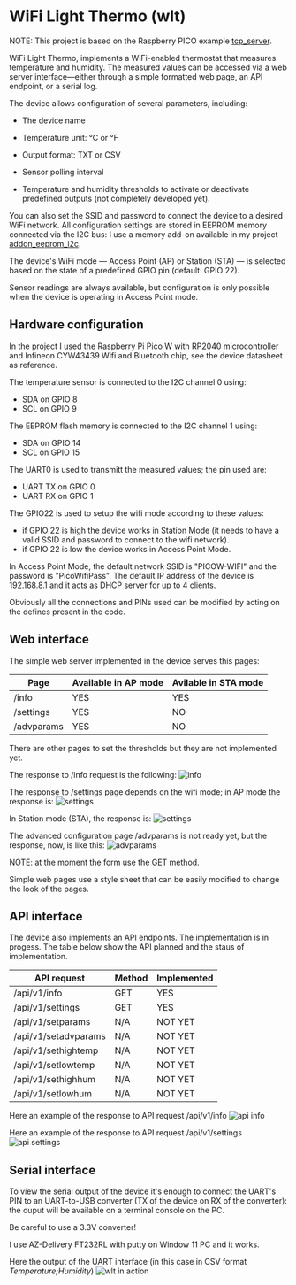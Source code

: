 # WiFi Light Thermo (wlt)

NOTE: This project is based on the Raspberry PICO example [tcp_server](https://github.com/raspberrypi/pico-examples/blob/master/pico_w/wifi/tcp_server/).

WiFi Light Thermo, implements a WiFi-enabled thermostat that measures temperature and humidity. The measured values can be accessed via a web server interface—either through a simple formatted web page, an API endpoint, or a serial log.

The device allows configuration of several parameters, including:

- The device name

- Temperature unit: °C or °F

- Output format: TXT or CSV

- Sensor polling interval

- Temperature and humidity thresholds to activate or deactivate predefined outputs (not completely developed yet).

You can also set the SSID and password to connect the device to a desired WiFi network.
All configuration settings are stored in EEPROM memory connected via the I2C bus: I use a memory add-on available in my project [addon_eeprom_i2c](https://github.com/montif1975/addon_eeprom_i2c).

The device's WiFi mode — Access Point (AP) or Station (STA) — is selected based on the state of a predefined GPIO pin (default: GPIO 22).

Sensor readings are always available, but configuration is only possible when the device is operating in Access Point mode.

## Hardware configuration

In the project I used the Raspberry Pi Pico W with RP2040 microcontroller and Infineon CYW43439 Wifi and Bluetooth chip, see the device datasheet as reference.

The temperature sensor is connected to the I2C channel 0 using:
- SDA on GPIO 8
- SCL on GPIO 9

The EEPROM flash memory is connected to the I2C channel 1 using:
- SDA on GPIO 14
- SCL on GPIO 15

The UART0 is used to transmitt the measured values; the pin used are:
- UART TX on GPIO 0
- UART RX on GPIO 1

The GPIO22 is used to setup the wifi mode according to these values:
- if GPIO 22 is high the device works in Station Mode (it needs to have a valid SSID and password to connect to the wifi network).
- if GPIO 22 is low the device works in Access Point Mode.

In Access Point Mode, the default network SSID is "PICOW-WIFI" and the password is "PicoWifiPass".
The default IP address of the device is 192.168.8.1 and it acts as DHCP server for up to 4 clients.

Obviously all the connections and PINs used can be modified by acting on the defines present in the code.


## Web interface

The simple web server implemented in the device serves this pages:

| Page              | Available in AP mode | Avilable in STA mode |
|-------------------|----------------------|----------------------|
| /info             |           YES        |        YES           |
| /settings         |           YES        |        NO            |
| /advparams        |           YES        |        NO            |

There are other pages to set the thresholds but they are not implemented yet.

The response to /info request is the following:
![info](/resources/info.jpg "info web page response")


The response to /settings page depends on the wifi mode; in AP mode the response is:
![settings](/resources/settings_ap.jpg "settings web page response in AP mode")


In Station mode (STA), the response is:
![settings](/resources/settings_sta.jpg "settings web page response in STA mode")


The advanced configuration page /advparams is not ready yet, but the response, now, is like this:
![advparams](/resources/advparams_ap.jpg "settings web page response")


NOTE: at the moment the form use the GET method.

Simple web pages use a style sheet that can be easily modified to change the look of the pages.

## API interface

The device also implements an API endpoints.
The implementation is in progess.
The table below show the API planned and the staus of implementation.


| API request           |   Method  | Implemented |
|-----------------------|-----------|-------------|
| /api/v1/info          |    GET    |   YES       |
| /api/v1/settings      |    GET    |   YES       |
| /api/v1/setparams     |    N/A    |   NOT YET   |
| /api/v1/setadvparams  |    N/A    |   NOT YET   |
| /api/v1/sethightemp   |    N/A    |   NOT YET   |
| /api/v1/setlowtemp    |    N/A    |   NOT YET   |
| /api/v1/sethighhum    |    N/A    |   NOT YET   |
| /api/v1/setlowhum     |    N/A    |   NOT YET   |


Here an example of the response to API request /api/v1/info
![api info](/resources/info_api.jpg "API info response")

Here an example of the response to API request /api/v1/settings
![api settings](/resources/settings_api.jpg "API settings response")


## Serial interface

To view the serial output of the device it's enough to connect the UART's PIN to an UART-to-USB converter (TX of the device on RX of the converter): the ouput will be available on a terminal console on the PC.

Be careful to use a 3.3V converter!

I use AZ-Delivery FT232RL with putty on Window 11 PC and it works.

Here the output of the UART interface (in this case in CSV format *Temperature;Humidity*)
![wlt in action](/resources/serial_output.jpg "the CSV format out log")



